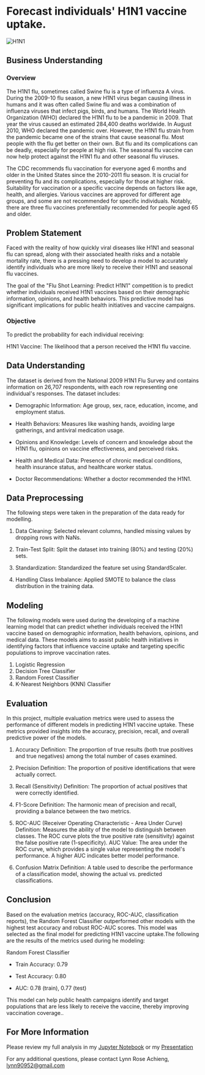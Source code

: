 <!-- #region -->

# Forecast individuals' H1N1 vaccine uptake.

![H1N1](https://github.com/Lynn-rose/phase-3-project/blob/main/images/WhatsApp%20Image%202024-06-06%20at%209.42.13%20AM.jpeg)

## Business Understanding
### Overview
The H1N1 flu, sometimes called Swine flu is a type of influenza A virus. During the 2009-10 flu season, a new H1N1 virus began causing illness in humans and it was often called Swine flu and was a combination of influenza viruses that infect pigs, birds, and humans. The World Health Organization (WHO) declared the H1N1 flu to be a pandemic in 2009. That year the virus caused an estimated 284,400 deaths worldwide. In August 2010, WHO declared the pandemic over. However, the H1N1 flu strain from the pandemic became one of the strains that cause seasonal flu. Most people with the flu get better on their own. But flu and its complications can be deadly, especially for people at high risk. The seasonal flu vaccine can now help protect against the H1N1 flu and other seasonal flu viruses.

The CDC recommends flu vaccination for everyone aged 6 months and older in the United States since the 2010-2011 flu season. It is crucial for preventing flu and its complications, especially for those at higher risk. Suitability for vaccination or a specific vaccine depends on factors like age, health, and allergies. Various vaccines are approved for different age groups, and some are not recommended for specific individuals. Notably, there are three flu vaccines preferentially recommended for people aged 65 and older.

## Problem Statement
Faced with the reality of how quickly viral diseases like H1N1 and seasonal flu can spread, along with their associated health risks and a notable mortality rate, there is a pressing need to develop a model to accurately identify individuals who are more likely to receive their H1N1 and seasonal flu vaccines.

The goal of the "Flu Shot Learning: Predict H1N1" competition is to predict whether individuals received H1N1 vaccines based on their demographic information, opinions, and health behaviors. This predictive model has significant implications for public health initiatives and vaccine campaigns.


### Objective
To predict the probability for each individual receiving:

H1N1 Vaccine: The likelihood that a person received the H1N1 flu vaccine.

## Data Understanding
The dataset is derived from the National 2009 H1N1 Flu Survey and contains information on 26,707 respondents, with each row representing one individual's responses. The dataset includes:

* Demographic Information: Age group, sex, race, education, income, and employment status.

* Health Behaviors: Measures like washing hands, avoiding large gatherings, and antiviral medication usage.

* Opinions and Knowledge: Levels of concern and knowledge about the H1N1 flu, opinions on vaccine effectiveness, and perceived risks.

* Health and Medical Data: Presence of chronic medical conditions, health insurance status, and healthcare worker status.

* Doctor Recommendations: Whether a doctor recommended the H1N1.

## Data Preprocessing
The following steps were taken in the preparation of the data ready for modelling.

1. Data Cleaning: Selected relevant columns, handled missing values by dropping rows with NaNs.

2. Train-Test Split: Split the dataset into training (80%) and testing (20%) sets.

3. Standardization: Standardized the feature set using StandardScaler.

4. Handling Class Imbalance: Applied SMOTE to balance the class distribution in the training data.

## Modeling

The following models were used during the developing of a machine learning model that can predict whether individuals received the H1N1 vaccine based on demographic information, health behaviors, opinions, and medical data. These models aims to assist public health initiatives in identifying factors that influence vaccine uptake and targeting specific populations to improve vaccination rates.

1. Logistic Regression
2. Decision Tree Classifier
3. Random Forest Classifier
4. K-Nearest Neighbors (KNN) Classifier

## Evaluation
In this project, multiple evaluation metrics were used to assess the performance of different models in predicting H1N1 vaccine uptake. These metrics provided insights into the accuracy, precision, recall, and overall predictive power of the models.

1. Accuracy
Definition: The proportion of true results (both true positives and true negatives) among the total number of cases examined.

2. Precision
Definition: The proportion of positive identifications that were actually correct.

3. Recall (Sensitivity)
Definition: The proportion of actual positives that were correctly identified.

4. F1-Score
Definition: The harmonic mean of precision and recall, providing a balance between the two metrics.

5. ROC-AUC (Receiver Operating Characteristic - Area Under Curve)
Definition: Measures the ability of the model to distinguish between classes. The ROC curve plots the true positive rate (sensitivity) against the false positive rate (1-specificity).
AUC Value: The area under the ROC curve, which provides a single value representing the model's performance. A higher AUC indicates better model performance.
6. Confusion Matrix
Definition: A table used to describe the performance of a classification model, showing the actual vs. predicted classifications.

## Conclusion
Based on the evaluation metrics (accuracy, ROC-AUC, classification reports), the Random Forest Classifier outperformed other models with the highest test accuracy and robust ROC-AUC scores. This model was selected as the final model for predicting H1N1 vaccine uptake.The following are the results of the metrics used during he modeling:

Random Forest Classifier
* Train Accuracy: 0.79

* Test Accuracy: 0.80

* AUC: 0.78 (train), 0.77 (test)

This model can help public health campaigns identify and target populations that are less likely to receive the vaccine, thereby improving vaccination coverage..

 ## For More Information  
Please review my full analysis in my [Jupyter Notebook](https://github.com/Lynn-rose/phase-3-project/blob/main/index.ipynb) or my [Presentation](https://github.com/Lynn-rose/dsc-phase-1-project-movie-data-analysis/blob/master/presantation.pdf)

For any additional questions, please contact Lynn Rose Achieng, lynn90952@gmail.com
<!-- #endregion -->

```python

```
